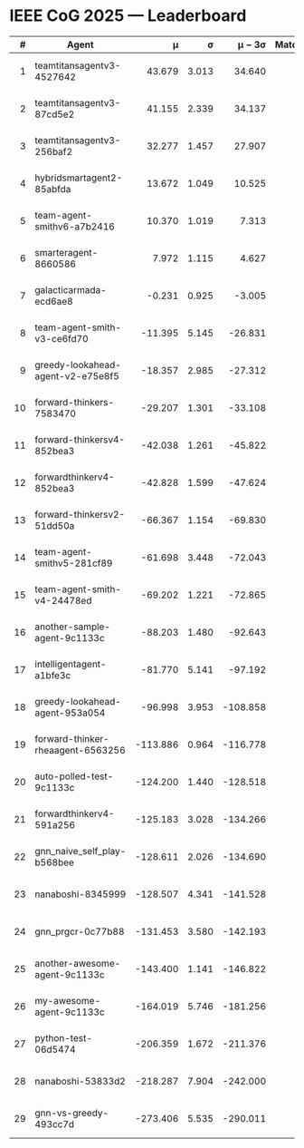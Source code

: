 # IEEE CoG 2025 — Leaderboard

| # | Agent | μ | σ | μ − 3σ | Matches | Updated |
|---:|---|---:|---:|---:|---:|---|
| 1 | teamtitansagentv3-4527642 | 43.679 | 3.013 | 34.640 | 520 | 2025-08-17 13:47 |
| 2 | teamtitansagentv3-87cd5e2 | 41.155 | 2.339 | 34.137 | 498 | 2025-08-17 13:47 |
| 3 | teamtitansagentv3-256baf2 | 32.277 | 1.457 | 27.907 | 438 | 2025-08-17 13:47 |
| 4 | hybridsmartagent2-85abfda | 13.672 | 1.049 | 10.525 | 448 | 2025-08-17 13:47 |
| 5 | team-agent-smithv6-a7b2416 | 10.370 | 1.019 | 7.313 | 620 | 2025-08-17 13:47 |
| 6 | smarteragent-8660586 | 7.972 | 1.115 | 4.627 | 316 | 2025-08-17 13:47 |
| 7 | galacticarmada-ecd6ae8 | -0.231 | 0.925 | -3.005 | 460 | 2025-08-17 13:47 |
| 8 | team-agent-smith-v3-ce6fd70 | -11.395 | 5.145 | -26.831 | 500 | 2025-08-17 13:47 |
| 9 | greedy-lookahead-agent-v2-e75e8f5 | -18.357 | 2.985 | -27.312 | 560 | 2025-08-17 13:47 |
| 10 | forward-thinkers-7583470 | -29.207 | 1.301 | -33.108 | 260 | 2025-08-17 13:47 |
| 11 | forward-thinkersv4-852bea3 | -42.038 | 1.261 | -45.822 | 322 | 2025-08-17 13:47 |
| 12 | forwardthinkerv4-852bea3 | -42.828 | 1.599 | -47.624 | 452 | 2025-08-17 13:47 |
| 13 | forward-thinkersv2-51dd50a | -66.367 | 1.154 | -69.830 | 594 | 2025-08-17 13:47 |
| 14 | team-agent-smithv5-281cf89 | -61.698 | 3.448 | -72.043 | 380 | 2025-08-17 13:47 |
| 15 | team-agent-smith-v4-24478ed | -69.202 | 1.221 | -72.865 | 480 | 2025-08-17 13:47 |
| 16 | another-sample-agent-9c1133c | -88.203 | 1.480 | -92.643 | 480 | 2025-08-17 13:47 |
| 17 | intelligentagent-a1bfe3c | -81.770 | 5.141 | -97.192 | 374 | 2025-08-17 13:47 |
| 18 | greedy-lookahead-agent-953a054 | -96.998 | 3.953 | -108.858 | 480 | 2025-08-17 13:47 |
| 19 | forward-thinker-rheaagent-6563256 | -113.886 | 0.964 | -116.778 | 434 | 2025-08-17 13:47 |
| 20 | auto-polled-test-9c1133c | -124.200 | 1.440 | -128.518 | 360 | 2025-08-17 13:47 |
| 21 | forwardthinkerv4-591a256 | -125.183 | 3.028 | -134.266 | 480 | 2025-08-17 13:47 |
| 22 | gnn_naive_self_play-b568bee | -128.611 | 2.026 | -134.690 | 400 | 2025-08-17 13:47 |
| 23 | nanaboshi-8345999 | -128.507 | 4.341 | -141.528 | 340 | 2025-08-17 13:47 |
| 24 | gnn_prgcr-0c77b88 | -131.453 | 3.580 | -142.193 | 580 | 2025-08-17 13:47 |
| 25 | another-awesome-agent-9c1133c | -143.400 | 1.141 | -146.822 | 460 | 2025-08-17 13:47 |
| 26 | my-awesome-agent-9c1133c | -164.019 | 5.746 | -181.256 | 620 | 2025-08-17 13:47 |
| 27 | python-test-06d5474 | -206.359 | 1.672 | -211.376 | 400 | 2025-08-17 13:47 |
| 28 | nanaboshi-53833d2 | -218.287 | 7.904 | -242.000 | 460 | 2025-08-17 13:47 |
| 29 | gnn-vs-greedy-493cc7d | -273.406 | 5.535 | -290.011 | 380 | 2025-08-17 13:47 |
